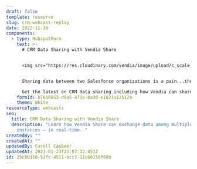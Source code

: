 ```yaml
---
draft: false
template: resource
slug: crm-webcast-replay
date: 2022-11-30
components:
  - type: HubspotForm
    text: >-
      # CRM Data Sharing with Vendia Share


      <img src="https://res.cloudinary.com/vendia/image/upload/c_scale,q_100,w_500/f_auto,q_90/v1669869802/crm-webcast_y1luum.webp" alt="" class="image-float-right" width="220" />


      Sharing data between two Salesforce organizations is a pain...then try to share between 3 or more and it's near impossible.

      Get the latest on CRM data sharing including how Vendia can share data across Salesforce Orgs and keep a ledgered single source of truth for all partners.
    formId: b7650853-d9a5-471e-ba30-e1621a12512a
    theme: White
resourceType: webcasts
seo:
  title: CRM Data Sharing with Vendia Share
  description: "Learn how Vendia Share can exchange data among multiple Salesforce
    instances — in real-time. "
createdBy: ""
createdAt: ""
updatedBy: Caroll Casbeer
updatedAt: 2023-01-23T23:07:12.451Z
id: 25c8b150-52fc-4511-bcc7-11cb0150f08b
---
```

